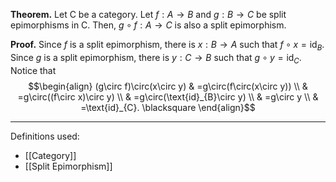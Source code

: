 **Theorem.** Let $\mathsf{C}$ be a category. Let $f:A\to B$ and $g:B\to C$ be split epimorphisms in $\mathsf{C}$. Then, $g\circ f:A\to C$ is also a split epimorphism.

**Proof.** Since $f$ is a split epimorphism, there is $x:B\to A$ such that $f\circ x=\text{id}_{B}$. Since $g$ is a split epimorphism, there is $y:C\to B$ such that $g\circ y=\text{id}_{C}$. Notice that
$$\begin{align}
(g\circ f)\circ(x\circ y) & =g\circ(f\circ(x\circ y)) \\
 & =g\circ((f\circ x)\circ y) \\
 & =g\circ(\text{id}_{B}\circ y) \\
 & =g\circ y \\
 & =\text{id}_{C}. \blacksquare
\end{align}$$
***
Definitions used:
- [[Category]]
- [[Split Epimorphism]]